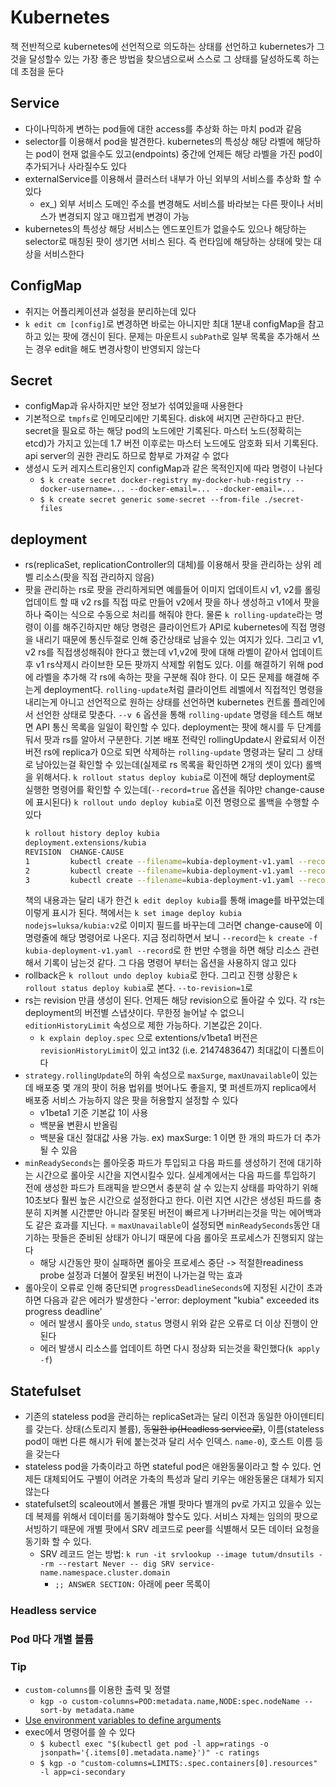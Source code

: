 # Kubernetes
책 전반적으로 kubernetes에 선언적으로 의도하는 상태를 선언하고 kubernetes가 그것을 달성할수 있는 가장 좋은 방법을 찾으냄으로써 스스로 그 상태를 달성하도록 하는데 초점을 둔다

## Service
- 다이나믹하게 변하는 pod들에 대한 access를 추상화 하는 마치 pod과 같음
- selector를 이용해서 pod을 발견한다. kubernetes의 특성상 해당 라벨에 해당하는 pod이 현재 없을수도 있고(endpoints) 중간에 언제든 해당 라벨을 가진 pod이 추가되거나 사라질수도 있다
- externalService를 이용해서 클러스터 내부가 아닌 외부의 서비스를 추상화 할 수 있다
  - ex_) 외부 서비스 도메인 주소를 변경해도 서비스를 바라보는 다른 팟이나 서비스가 변경되지 않고 매끄럽게 변경이 가능
- kubernetes의 특성상 해당 서비스는 엔드포인트가 없을수도 있으나 해당하는 selector로 매칭된 팟이 생기면 서비스 된다. 즉 런타임에 해당하는 상태에 맞는 대상을  서비스한다

## ConfigMap
- 취지는 어플리케이션과 설정을 분리하는데 있다
- `k edit cm [config]`로 변경하면 바로는 아니지만 최대 1분내 configMap을 참고하고 있는 팟에 갱신이 된다. 문제는 마운트시 `subPath`로 일부 목록을 추가해서 쓰는 경우 edit을 해도 변경사항이 반영되지 않는다

## Secret
- configMap과 유사하지만 보안 정보가 섞여있을때 사용한다
- 기본적으로 `tmpfs`로 인메모리에만 기록된다. disk에 써지면 곤란하다고 판단. secret을 필요로 하는 해당 pod의 노드에만 기록된다. 마스터 노드(정확히는 etcd)가 가지고 있는데 1.7 버전 이후로는 마스터 노드에도 암호화 되서 기록된다. api server의 권한 관리도 하므로 함부로 가져갈 수 없다
- 생성시 도커 레지스트리용인지 configMap과 같은 목적인지에 따라 명령이 나뉜다
  - `$ k create secret docker-registry my-docker-hub-registry --docker-username=... --docker-email=... --docker-email=...`
  - `$ k create secret generic some-secret --from-file ./secret-files`

## deployment
- rs(replicaSet, replicationController의 대체)를 이용해서 팟을 관리하는 상위 레벨 리소스(팟을 직접 관리하지 않음)
- 팟을 관리하는 rs로 팟을 관리하게되면 예를들어 이미지 업데이트시 v1, v2를 롤링업데이트 할 때 v2 rs를 직접 따로 만들어 v2에서 팟을 하나 생성하고 v1에서 팟을 하나 죽이는 식으로 수동으로 처리를 해줘야 한다. 물론 `k rolling-update`라는 명령이 이를 해주긴하지만 해당 명령은 클라이언트가 API로 kubernetes에 직접 명령을 내리기 때문에 통신두절로 인해 중간상태로 남을수 있는 여지가 있다. 그리고 v1, v2 rs를 직접생성해줘야 한다고 했는데 v1,v2에 팟에 대해 라벨이 같아서 업데이트 후 v1 rs삭제시 라이브한 모든 팟까지 삭제할 위험도 있다. 이를 해결하기 위해 pod에 라벨을 추가해 각 rs에 속하는 팟을 구분해 줘야 한다. 이 모든 문제를 해결해 주는게 deployment다. `rolling-update`처럼 클라이언트 레벨에서 직접적인 명령을 내리는게 아니고 선언적으로 원하는 상태를 선언하면 kubernetes 컨트롤 플레인에서 선언한 상태로 맞춘다. `--v 6` 옵션을 통해 `rolling-update` 명령을 테스트 해보면 API 통신 목록을 일일이 확인할 수 있다. deployment는 팟에 해시를 두 단계를 둬서 팟과 rs를 알아서 구분한다. 기본 배포 전략인 rollingUpdate시 완료되서 이전 버전 rs에 replica가 0으로 되면 삭제하는 `rolling-update` 명령과는 달리 그 상태로 남아있는걸 확인할 수 있는데(실제로 rs 목록을 확인하면 2개의 셋이 있다) 롤백을 위해서다. `k rollout status deploy kubia`로 이전에 해당 deployment로 실행한 명령어를 확인할 수 있는데(`--record=true` 옵션을 줘야만 change-cause에 표시된다) `k rollout undo deploy kubia`로 이전 명령으로 롤백을 수행할 수 있다
  ```zsh
  k rollout history deploy kubia
  deployment.extensions/kubia
  REVISION  CHANGE-CAUSE
  1         kubectl create --filename=kubia-deployment-v1.yaml --record=true
  2         kubectl create --filename=kubia-deployment-v1.yaml --record=true
  3         kubectl create --filename=kubia-deployment-v1.yaml --record=true
  ```
  책의 내용과는 달리 내가 한건 `k edit deploy kubia`를 통해 image를 바꾸었는데 이렇게 표시가 된다. 책에서는 `k set image deploy kubia nodejs=luksa/kubia:v2`로 이미지 필드를 바꾸는데 그러면 change-cause에 이 명령줄에 해당 명령어로 나온다. 지금 정리하면서 보니 `--record`는 `k create -f kubia-deployment-v1.yaml --record`로 한 번만 수행을 하면 해당 리소스 관련해서 기록이 남는것 같다. 그 다음 명령어 부터는 옵션을 사용하지 않고 있다
- rollback은 `k rollout undo deploy kubia`로 한다. 그리고 진행 상황은 `k rollout status deploy kubia`로 본다. `--to-revision=1`로 
- rs는 revision 만큼 생성이 된다. 언제든 해당 revision으로 돌아갈 수 있다. 각 rs는 deployment의 버전별 스냅샷이다. 무한정 늘어날 수 없으니 `editionHistoryLimit` 속성으로 제한 가능하다. 기본값은 2이다.
  - `k explain deploy.spec` 으로 extentions/v1beta1 버전은 `revisionHistoryLimit`이 있고 int32 (i.e. 2147483647) 최대값이 디폴트이다
- `strategy.rollingUpdate`의 하위 속성으로 `maxSurge`, `maxUnavailable`이 있는데 배포중 몇 개의 팟이 허용 법위를 벗어나도 좋을지, 몇 퍼센트까지 replica에서 배포중 서비스 가능하지 않은 팟을 허용할지 설정할 수 있다
	- v1beta1 기준 기본값 1이 사용 
	- 백분율 변환시 반올림
	- 백분율 대신 절대값 사용 가능. ex) maxSurge: 1 이면 한 개의 파드가 더 추가 될 수 있음
- `minReadySeconds`는 롤아웃중 파드가 투입되고 다음 파드를 생성하기 전에 대기하는 시간으로 롤아웃 시간을 지연시킬수 있다. 실세계에서는 다음 파드를 투입하기 전에 생성한 파드가 트래픽을 받으면서 충분히 살 수 있는지 상태를 파악하기 위해 10초보다 훨씬 높은 시간으로 설정한다고 한다. 이런 지연 시간은 생성된 파드를 충분히 지켜볼 시간뿐만 아니라 잘못된 버전이 빠르게 나가버리는것을 막는 에어백과도 같은 효과를 지닌다.
  = `maxUnavailable`이 설정되면 `minReadySeconds`동안 대기하는 팟들은 준비된 상태가 아니기 때문에 다음 롤아웃 프로세스가 진행되지 않는다
	- 해당 시간동안 팟이 실패하면 롤아웃 프로세스 중단 -> 적절한readiness probe 설정과 더불어 잘못된 버전이 나가는걸 막는 효과
- 롤아웃이 오류로 인해 중단되면 `progressDeadlineSeconds`에 지정된 시간이 초과하면 다음과 같은 에러가 발생한다
  -'error: deployment "kubia" exceeded its progress deadline'
	- 에러 발생시 롤아웃 `undo`, `status` 명령시 위와 같은 오류로 더 이상 진행이 안된다
	- 에러 발생시 리소스를 업데이트 하면 다시 정상화 되는것을 확인했다(`k apply -f`)

## Statefulset
- 기존의 stateless pod을 관리하는 replicaSet과는 달리 이전과 동일한 아이덴티티를 갖는다. 상태(스토리지 볼륨), ~~동일한 ip(Headless service로)~~, 이름(stateless pod이 매번 다른 해시가 뒤에 붙는것과 달리 서수 인덱스. `name-0`), 호스트 이름 등을 갖는다
- stateless pod을 가축이라고 하면 stateful pod은 애완동물이라고 할 수 있다. 언제든 대체되어도 구별이 어려운 가축의 특성과 달리 키우는 애완동물은 대체가 되지 않는다
- statefulset의 scaleout에서 볼륨은 개별 팟마다 별개의 pv로 가지고 있을수 있는데 복제를 위해서 데이터를 동기화해야 할수도 있다. 서비스 자체는 임의의 팟으로 서빙하기 때문에 개별 팟에서 SRV 레코드로 peer를 식별해서 모든 데이터 요청을 동기화 할 수 있다.
  - SRV 레코드 얻는 방법: `k run -it srvlookup --image tutum/dnsutils --rm --restart Never -- dig SRV service-name.namespace.cluster.domain`
    - `;; ANSWER SECTION:` 아래에 peer 목록이 
### Headless service

### Pod 마다 개별 볼륨


### Tip
- `custom-columns`를 이용한 출력 및 정렬
  - `kgp -o custom-columns=POD:metadata.name,NODE:spec.nodeName --sort-by metadata.name`
- [Use environment variables to define arguments](https://kubernetes.io/docs/tasks/inject-data-application/define-command-argument-container/#use-environment-variables-to-define-arguments)
- exec에서 명령어를 쓸 수 있다 
  - `$ kubectl exec "$(kubectl get pod -l app=ratings -o jsonpath='{.items[0].metadata.name}')" -c ratings` 
  - `$ kgp -o "custom-columns=LIMITS:.spec.containers[0].resources" -l app=ci-secondary`

